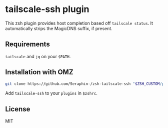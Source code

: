 # tailscale-ssh plugin

This zsh plugin provides host completion based off `tailscale status`. It automatically strips the MagicDNS suffix, if present.

## Requirements
`tailscale` and `jq` on your `$PATH`.

## Installation with OMZ
```zsh
git clone https://github.com/Seraphin-/zsh-tailscale-ssh "$ZSH_CUSTOM/plugins/tailscale-ssh"
```

Add `tailscale-ssh` to your `plugins` in `$zshrc`.

## License
MIT
